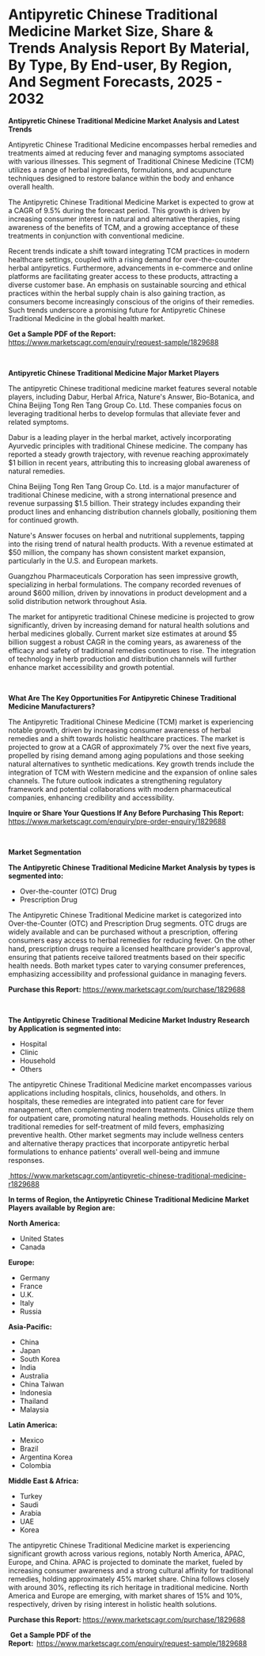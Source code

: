 <p><h1>Antipyretic Chinese Traditional Medicine Market Size, Share & Trends Analysis Report By Material, By Type, By End-user, By Region, And Segment Forecasts, 2025 - 2032</h1></p><p><strong>Antipyretic Chinese Traditional Medicine Market Analysis and Latest Trends</strong></p>
<p><p>Antipyretic Chinese Traditional Medicine encompasses herbal remedies and treatments aimed at reducing fever and managing symptoms associated with various illnesses. This segment of Traditional Chinese Medicine (TCM) utilizes a range of herbal ingredients, formulations, and acupuncture techniques designed to restore balance within the body and enhance overall health. </p><p>The Antipyretic Chinese Traditional Medicine Market is expected to grow at a CAGR of 9.5% during the forecast period. This growth is driven by increasing consumer interest in natural and alternative therapies, rising awareness of the benefits of TCM, and a growing acceptance of these treatments in conjunction with conventional medicine. </p><p>Recent trends indicate a shift toward integrating TCM practices in modern healthcare settings, coupled with a rising demand for over-the-counter herbal antipyretics. Furthermore, advancements in e-commerce and online platforms are facilitating greater access to these products, attracting a diverse customer base. An emphasis on sustainable sourcing and ethical practices within the herbal supply chain is also gaining traction, as consumers become increasingly conscious of the origins of their remedies. Such trends underscore a promising future for Antipyretic Chinese Traditional Medicine in the global health market.</p></p>
<p><strong>Get a Sample PDF of the Report:&nbsp;</strong> <a href="https://www.marketscagr.com/enquiry/request-sample/1829688?utm_campaign=2994&utm_medium=2&utm_source=Github&utm_content=ia&utm_term=13042025&utm_id=antipyretic-chinese-traditional-medicine">https://www.marketscagr.com/enquiry/request-sample/1829688</a></p>
<p>&nbsp;</p>
<p><strong>Antipyretic Chinese Traditional Medicine Major Market Players</strong></p>
<p><p>The antipyretic Chinese traditional medicine market features several notable players, including Dabur, Herbal Africa, Nature's Answer, Bio-Botanica, and China Beijing Tong Ren Tang Group Co. Ltd. These companies focus on leveraging traditional herbs to develop formulas that alleviate fever and related symptoms.</p><p>Dabur is a leading player in the herbal market, actively incorporating Ayurvedic principles with traditional Chinese medicine. The company has reported a steady growth trajectory, with revenue reaching approximately $1 billion in recent years, attributing this to increasing global awareness of natural remedies.</p><p>China Beijing Tong Ren Tang Group Co. Ltd. is a major manufacturer of traditional Chinese medicine, with a strong international presence and revenue surpassing $1.5 billion. Their strategy includes expanding their product lines and enhancing distribution channels globally, positioning them for continued growth.</p><p>Nature's Answer focuses on herbal and nutritional supplements, tapping into the rising trend of natural health products. With a revenue estimated at $50 million, the company has shown consistent market expansion, particularly in the U.S. and European markets.</p><p>Guangzhou Pharmaceuticals Corporation has seen impressive growth, specializing in herbal formulations. The company recorded revenues of around $600 million, driven by innovations in product development and a solid distribution network throughout Asia.</p><p>The market for antipyretic traditional Chinese medicine is projected to grow significantly, driven by increasing demand for natural health solutions and herbal medicines globally. Current market size estimates at around $5 billion suggest a robust CAGR in the coming years, as awareness of the efficacy and safety of traditional remedies continues to rise. The integration of technology in herb production and distribution channels will further enhance market accessibility and growth potential.</p></p>
<p>&nbsp;</p>
<p><strong>What Are The Key Opportunities For Antipyretic Chinese Traditional Medicine Manufacturers?</strong></p>
<p><p>The Antipyretic Traditional Chinese Medicine (TCM) market is experiencing notable growth, driven by increasing consumer awareness of herbal remedies and a shift towards holistic healthcare practices. The market is projected to grow at a CAGR of approximately 7% over the next five years, propelled by rising demand among aging populations and those seeking natural alternatives to synthetic medications. Key growth trends include the integration of TCM with Western medicine and the expansion of online sales channels. The future outlook indicates a strengthening regulatory framework and potential collaborations with modern pharmaceutical companies, enhancing credibility and accessibility.</p></p>
<p><strong>Inquire or Share Your Questions If Any Before Purchasing This Report:</strong> <a href="https://www.marketscagr.com/enquiry/pre-order-enquiry/1829688?utm_campaign=2994&utm_medium=2&utm_source=Github&utm_content=ia&utm_term=13042025&utm_id=antipyretic-chinese-traditional-medicine">https://www.marketscagr.com/enquiry/pre-order-enquiry/1829688</a></p>
<p>&nbsp;</p>
<p><strong>Market Segmentation</strong></p>
<p><strong>The Antipyretic Chinese Traditional Medicine Market Analysis by types is segmented into:</strong></p>
<p><ul><li>Over-the-counter (OTC) Drug</li><li>Prescription Drug</li></ul></p>
<p><p>The Antipyretic Chinese Traditional Medicine market is categorized into Over-the-Counter (OTC) and Prescription Drug segments. OTC drugs are widely available and can be purchased without a prescription, offering consumers easy access to herbal remedies for reducing fever. On the other hand, prescription drugs require a licensed healthcare provider's approval, ensuring that patients receive tailored treatments based on their specific health needs. Both market types cater to varying consumer preferences, emphasizing accessibility and professional guidance in managing fevers.</p></p>
<p><strong>Purchase this Report:&nbsp;</strong><a href="https://www.marketscagr.com/purchase/1829688?utm_campaign=2994&utm_medium=2&utm_source=Github&utm_content=ia&utm_term=13042025&utm_id=antipyretic-chinese-traditional-medicine">https://www.marketscagr.com/purchase/1829688</a></p>
<p>&nbsp;</p>
<p><strong>The Antipyretic Chinese Traditional Medicine Market Industry Research by Application is segmented into:</strong></p>
<p><ul><li>Hospital</li><li>Clinic</li><li>Household</li><li>Others</li></ul></p>
<p><p>The antipyretic Chinese Traditional Medicine market encompasses various applications including hospitals, clinics, households, and others. In hospitals, these remedies are integrated into patient care for fever management, often complementing modern treatments. Clinics utilize them for outpatient care, promoting natural healing methods. Households rely on traditional remedies for self-treatment of mild fevers, emphasizing preventive health. Other market segments may include wellness centers and alternative therapy practices that incorporate antipyretic herbal formulations to enhance patients' overall well-being and immune responses.</p></p>
<p><a href="https://www.marketscagr.com/antipyretic-chinese-traditional-medicine-r1829688?utm_campaign=2994&utm_medium=2&utm_source=Github&utm_content=ia&utm_term=13042025&utm_id=antipyretic-chinese-traditional-medicine">&nbsp;https://www.marketscagr.com/antipyretic-chinese-traditional-medicine-r1829688</a></p>
<p><strong>In terms of Region, the Antipyretic Chinese Traditional Medicine Market Players available by Region are:</strong></p>
<p>
    <p> <strong> North America: </strong>
        <ul>
            <li>United States</li>
            <li>Canada</li>
        </ul>
        </p> 
    <p> <strong> Europe: </strong>
        <ul>
            <li>Germany</li>
            <li>France</li>
            <li>U.K.</li>
            <li>Italy</li>
            <li>Russia</li>
        </ul>
        </p> 
    <p> <strong> Asia-Pacific: </strong>
        <ul>
            <li>China</li>
            <li>Japan</li>
            <li>South Korea</li>
            <li>India</li>
            <li>Australia</li>
            <li>China Taiwan</li>
            <li>Indonesia</li>
            <li>Thailand</li>
            <li>Malaysia</li>
        </ul>
        </p> 
    <p> <strong> Latin America: </strong>
        <ul>
            <li>Mexico</li>
            <li>Brazil</li>
            <li>Argentina Korea</li>
            <li>Colombia</li>
        </ul>
        </p> 
    <p> <strong> Middle East & Africa: </strong>
        <ul>
            <li>Turkey</li>
            <li>Saudi</li>
            <li>Arabia</li>
            <li>UAE</li>
            <li>Korea</li>
        </ul>
    </p>
    </p>
<p><p>The antipyretic Chinese Traditional Medicine market is experiencing significant growth across various regions, notably North America, APAC, Europe, and China. APAC is projected to dominate the market, fueled by increasing consumer awareness and a strong cultural affinity for traditional remedies, holding approximately 45% market share. China follows closely with around 30%, reflecting its rich heritage in traditional medicine. North America and Europe are emerging, with market shares of 15% and 10%, respectively, driven by rising interest in holistic health solutions.</p></p>
<p><strong>Purchase this Report: </strong><a href="https://www.marketscagr.com/purchase/1829688?utm_campaign=2994&utm_medium=2&utm_source=Github&utm_content=ia&utm_term=13042025&utm_id=antipyretic-chinese-traditional-medicine">https://www.marketscagr.com/purchase/1829688</a></p>
<p>&nbsp;<strong>Get a Sample PDF of the Report:&nbsp;&nbsp;</strong><a href="https://www.marketscagr.com/enquiry/request-sample/1829688?utm_campaign=2994&utm_medium=2&utm_source=Github&utm_content=ia&utm_term=13042025&utm_id=antipyretic-chinese-traditional-medicine">https://www.marketscagr.com/enquiry/request-sample/1829688</a></p>
<p><strong></strong></p>
<p><p></p><p></p><p></p></p>
